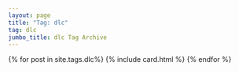 ```yaml
---
layout: page
title: "Tag: dlc"
tag: dlc
jumbo_title: dlc Tag Archive
---
```

<div class="row">
{% for post in site.tags.dlc%}
{% include card.html %}
{% endfor %}
</div>